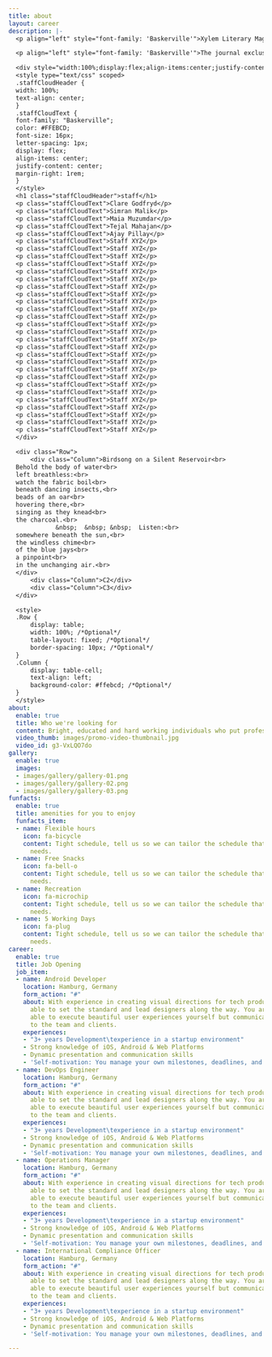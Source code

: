 ```yaml
---
title: about
layout: career
description: |-
  <p align="left" style="font-family: 'Baskerville'">Xylem Literary Magazine is an independent, student-run literary magazine at the University of Michigan that annually publishes original undergraduate student writing and art, including poetry, fiction, creative nonfiction, artwork and photography.</p>

  <p align="left" style="font-family: 'Baskerville'">The journal exclusively features the creative work of University of Michigan undergraduates, and all aspects of the journal’s publicity, production, and publication are student-run. All students are encouraged to submit writing and art for consideration. Beyond submitting work, there are numerous other ways to become involved in the creation of Xylem − from advertising to layout design to selecting pieces for publication.</p>

  <div style="width:100%;display:flex;align-items:center;justify-content:center;flex-wrap:wrap;">
  <style type="text/css" scoped>
  .staffCloudHeader {
  width: 100%;
  text-align: center;
  }
  .staffCloudText {
  font-family: "Baskerville";
  color: #FFEBCD;
  font-size: 16px;
  letter-spacing: 1px;
  display: flex;
  align-items: center;
  justify-content: center;
  margin-right: 1rem;
  }
  </style>
  <h1 class="staffCloudHeader">staff</h1>
  <p class="staffCloudText">Clare Godfryd</p>
  <p class="staffCloudText">Simran Malik</p>
  <p class="staffCloudText">Maia Muzumdar</p>
  <p class="staffCloudText">Tejal Mahajan</p>
  <p class="staffCloudText">Ajay Pillay</p>
  <p class="staffCloudText">Staff XYZ</p>
  <p class="staffCloudText">Staff XYZ</p>
  <p class="staffCloudText">Staff XYZ</p>
  <p class="staffCloudText">Staff XYZ</p>
  <p class="staffCloudText">Staff XYZ</p>
  <p class="staffCloudText">Staff XYZ</p>
  <p class="staffCloudText">Staff XYZ</p>
  <p class="staffCloudText">Staff XYZ</p>
  <p class="staffCloudText">Staff XYZ</p>
  <p class="staffCloudText">Staff XYZ</p>
  <p class="staffCloudText">Staff XYZ</p>
  <p class="staffCloudText">Staff XYZ</p>
  <p class="staffCloudText">Staff XYZ</p>
  <p class="staffCloudText">Staff XYZ</p>
  <p class="staffCloudText">Staff XYZ</p>
  <p class="staffCloudText">Staff XYZ</p>
  <p class="staffCloudText">Staff XYZ</p>
  <p class="staffCloudText">Staff XYZ</p>
  <p class="staffCloudText">Staff XYZ</p>
  <p class="staffCloudText">Staff XYZ</p>
  <p class="staffCloudText">Staff XYZ</p>
  <p class="staffCloudText">Staff XYZ</p>
  <p class="staffCloudText">Staff XYZ</p>
  <p class="staffCloudText">Staff XYZ</p>
  <p class="staffCloudText">Staff XYZ</p>
  <p class="staffCloudText">Staff XYZ</p>
  </div>

  <div class="Row">
      <div class="Column">Birdsong on a Silent Reservoir<br>
  Behold the body of water<br>
  left breathless:<br>
  watch the fabric boil<br>
  beneath dancing insects,<br>
  beads of an oar<br>
  hovering there,<br>
  singing as they knead<br>
  the charcoal.<br>
             &nbsp;  &nbsp; &nbsp;  Listen:<br>
  somewhere beneath the sun,<br>
  the windless chime<br>
  of the blue jays<br>
  a pinpoint<br>
  in the unchanging air.<br>
  </div>
      <div class="Column">C2</div>
      <div class="Column">C3</div>
  </div>

  <style>
  .Row {
      display: table;
      width: 100%; /*Optional*/
      table-layout: fixed; /*Optional*/
      border-spacing: 10px; /*Optional*/
  }
  .Column {
      display: table-cell;
      text-align: left;
      background-color: #ffebcd; /*Optional*/
  }
  </style>
about:
  enable: true
  title: Who we're looking for
  content: Bright, educated and hard working individuals who put professionalism first.
  video_thumb: images/promo-video-thumbnail.jpg
  video_id: g3-VxLQO7do
gallery:
  enable: true
  images:
  - images/gallery/gallery-01.png
  - images/gallery/gallery-02.png
  - images/gallery/gallery-03.png
funfacts:
  enable: true
  title: amenities for you to enjoy
  funfacts_item:
  - name: Flexible hours
    icon: fa-bicycle
    content: Tight schedule, tell us so we can tailor the schedule that fits your
      needs.
  - name: Free Snacks
    icon: fa-bell-o
    content: Tight schedule, tell us so we can tailor the schedule that fits your
      needs.
  - name: Recreation
    icon: fa-microchip
    content: Tight schedule, tell us so we can tailor the schedule that fits your
      needs.
  - name: 5 Working Days
    icon: fa-plug
    content: Tight schedule, tell us so we can tailor the schedule that fits your
      needs.
career:
  enable: true
  title: Job Opening
  job_item:
  - name: Android Developer
    location: Hamburg, Germany
    form_action: "#"
    about: With experience in creating visual directions for tech products, you are
      able to set the standard and lead designers along the way. You are not only
      able to execute beautiful user experiences yourself but communicate those concepts
      to the team and clients.
    experiences:
    - "3+ years Development\texperience in a startup environment"
    - Strong knowledge of iOS, Android & Web Platforms
    - Dynamic presentation and communication skills
    - 'Self-motivation: You manage your own milestones, deadlines, and priorities'
  - name: DevOps Engineer
    location: Hamburg, Germany
    form_action: "#"
    about: With experience in creating visual directions for tech products, you are
      able to set the standard and lead designers along the way. You are not only
      able to execute beautiful user experiences yourself but communicate those concepts
      to the team and clients.
    experiences:
    - "3+ years Development\texperience in a startup environment"
    - Strong knowledge of iOS, Android & Web Platforms
    - Dynamic presentation and communication skills
    - 'Self-motivation: You manage your own milestones, deadlines, and priorities'
  - name: Operations Manager
    location: Hamburg, Germany
    form_action: "#"
    about: With experience in creating visual directions for tech products, you are
      able to set the standard and lead designers along the way. You are not only
      able to execute beautiful user experiences yourself but communicate those concepts
      to the team and clients.
    experiences:
    - "3+ years Development\texperience in a startup environment"
    - Strong knowledge of iOS, Android & Web Platforms
    - Dynamic presentation and communication skills
    - 'Self-motivation: You manage your own milestones, deadlines, and priorities'
  - name: International Compliance Officer
    location: Hamburg, Germany
    form_action: "#"
    about: With experience in creating visual directions for tech products, you are
      able to set the standard and lead designers along the way. You are not only
      able to execute beautiful user experiences yourself but communicate those concepts
      to the team and clients.
    experiences:
    - "3+ years Development\texperience in a startup environment"
    - Strong knowledge of iOS, Android & Web Platforms
    - Dynamic presentation and communication skills
    - 'Self-motivation: You manage your own milestones, deadlines, and priorities'

---
```

